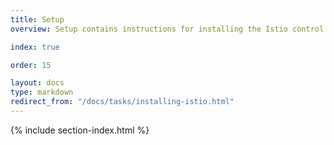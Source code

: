 ```yaml
---
title: Setup
overview: Setup contains instructions for installing the Istio control plane in various environments (e.g., Kubernetes, Consul, etc.), as well as instructions for installing the sidecar in the application deployment.<p> Please note 0.2 has not been released yet and the documents here are still work in progress (see v0.1 for current stable docs).</p>

index: true

order: 15

layout: docs
type: markdown
redirect_from: "/docs/tasks/installing-istio.html"
---
```


{% include section-index.html %}
